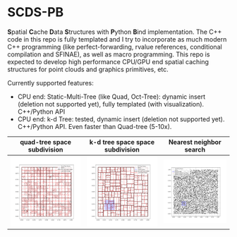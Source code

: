# SCDS-PB
**S**patial **C**ache **D**ata **S**tructures with **P**ython **B**ind implementation. The C++ code in this repo is fully templated and I try to incorporate as much modern C++ programming (like perfect-forwarding, rvalue references, conditional compilation and SFINAE), as well as macro programming. This repo is expected to develop high performance CPU/GPU end spatial caching structures for point clouds and graphics primitives, etc. 

Currently supported features:

- CPU end: Static-Multi-Tree (like Quad, Oct-Tree): dynamic insert (deletion not supported yet), fully templated (with visualization). C++/Python API
- CPU end: k-d Tree: tested, dynamic insert (deletion not supported yet). C++/Python API. Even faster than Quad-tree (5-10x).

| quad-tree space subdivision            | k-d tree space space subdivision  | Nearest neighbor search     |
| -------------------------------------- | --------------------------------- | --------------------------- |
| ![](assets/space-subdivision-quad.png) | ![](assets/space-subdivision.png) | ![](assets/search-comp.png) |

